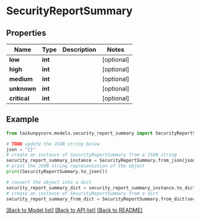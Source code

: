 # SecurityReportSummary


## Properties

Name | Type | Description | Notes
------------ | ------------- | ------------- | -------------
**low** | **int** |  | [optional] 
**high** | **int** |  | [optional] 
**medium** | **int** |  | [optional] 
**unknown** | **int** |  | [optional] 
**critical** | **int** |  | [optional] 

## Example

```python
from taikunpycore.models.security_report_summary import SecurityReportSummary

# TODO update the JSON string below
json = "{}"
# create an instance of SecurityReportSummary from a JSON string
security_report_summary_instance = SecurityReportSummary.from_json(json)
# print the JSON string representation of the object
print(SecurityReportSummary.to_json())

# convert the object into a dict
security_report_summary_dict = security_report_summary_instance.to_dict()
# create an instance of SecurityReportSummary from a dict
security_report_summary_from_dict = SecurityReportSummary.from_dict(security_report_summary_dict)
```
[[Back to Model list]](../README.md#documentation-for-models) [[Back to API list]](../README.md#documentation-for-api-endpoints) [[Back to README]](../README.md)


